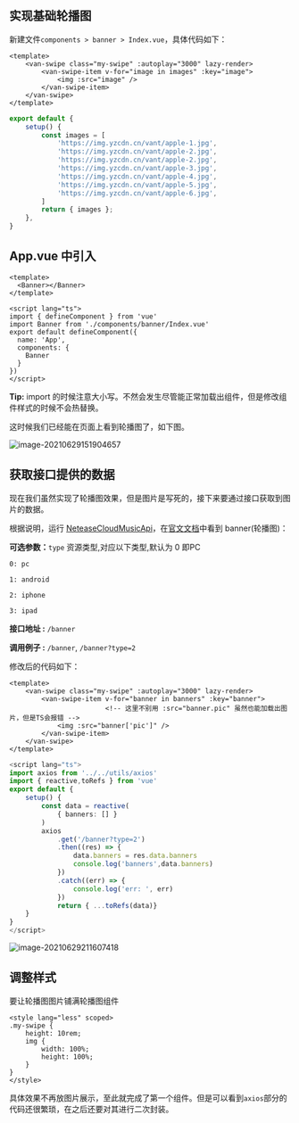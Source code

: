 ## 实现基础轮播图

新建文件`components > banner > Index.vue`，具体代码如下：

```vue
<template>
    <van-swipe class="my-swipe" :autoplay="3000" lazy-render>
        <van-swipe-item v-for="image in images" :key="image">
            <img :src="image" />
        </van-swipe-item>
    </van-swipe>
</template>
```

```typescript
export default {
    setup() {
        const images = [
            'https://img.yzcdn.cn/vant/apple-1.jpg',
            'https://img.yzcdn.cn/vant/apple-2.jpg',
            'https://img.yzcdn.cn/vant/apple-2.jpg',
            'https://img.yzcdn.cn/vant/apple-3.jpg',
            'https://img.yzcdn.cn/vant/apple-4.jpg',
            'https://img.yzcdn.cn/vant/apple-5.jpg',
            'https://img.yzcdn.cn/vant/apple-6.jpg',
        ]
        return { images };
    },
}
```

## App.vue 中引入 

```vue
<template>
  <Banner></Banner>
</template>

<script lang="ts">
import { defineComponent } from 'vue'
import Banner from './components/banner/Index.vue'
export default defineComponent({
  name: 'App',
  components: {
    Banner
  }
})
</script>
```

**Tip:** import 的时候注意大小写。不然会发生尽管能正常加载出组件，但是修改组件样式的时候不会热替换。

这时候我们已经能在页面上看到轮播图了，如下图。

![image-20210629151904657](https://raw.githubusercontent.com/ivestszheng/images-store/master/img/20210629151904.png)

## 获取接口提供的数据

现在我们虽然实现了轮播图效果，但是图片是写死的，接下来要通过接口获取到图片的数据。

根据说明，运行 [NeteaseCloudMusicApi](https://github.com/Binaryify/NeteaseCloudMusicApi)，在[官文文档](https://neteasecloudmusicapi.vercel.app/#/?id=%e5%ae%89%e8%a3%85)中看到 banner(轮播图)：

**可选参数：**`type` 资源类型,对应以下类型,默认为 0 即PC

```
0: pc

1: android

2: iphone

3: ipad
```

**接口地址 :** `/banner`

**调用例子 :** `/banner`, `/banner?type=2`

修改后的代码如下：

```vue
<template>
    <van-swipe class="my-swipe" :autoplay="3000" lazy-render>
        <van-swipe-item v-for="banner in banners" :key="banner">
                        <!-- 这里不别用 :src="banner.pic" 虽然也能加载出图片，但是TS会报错 -->
            <img :src="banner['pic']" />
        </van-swipe-item>
    </van-swipe>
</template>
```

```typescript
<script lang="ts">
import axios from '../../utils/axios'
import { reactive,toRefs } from 'vue'
export default {
    setup() {
        const data = reactive(
            { banners: [] }
        )
        axios
            .get('/banner?type=2')
            .then((res) => {
                data.banners = res.data.banners
                console.log('banners',data.banners)
            })
            .catch((err) => {
                console.log('err: ', err)
            })
            return { ...toRefs(data)}
    }
}
</script>
```

![image-20210629211607418](https://raw.githubusercontent.com/ivestszheng/images-store/master/img/20210629211607.png)

## 调整样式

要让轮播图图片铺满轮播图组件

```less
<style lang="less" scoped>
.my-swipe {
    height: 10rem;
    img {
        width: 100%;
        height: 100%;
    }
}
</style>
```

具体效果不再放图片展示，至此就完成了第一个组件。但是可以看到`axios`部分的代码还很繁琐，在之后还要对其进行二次封装。

